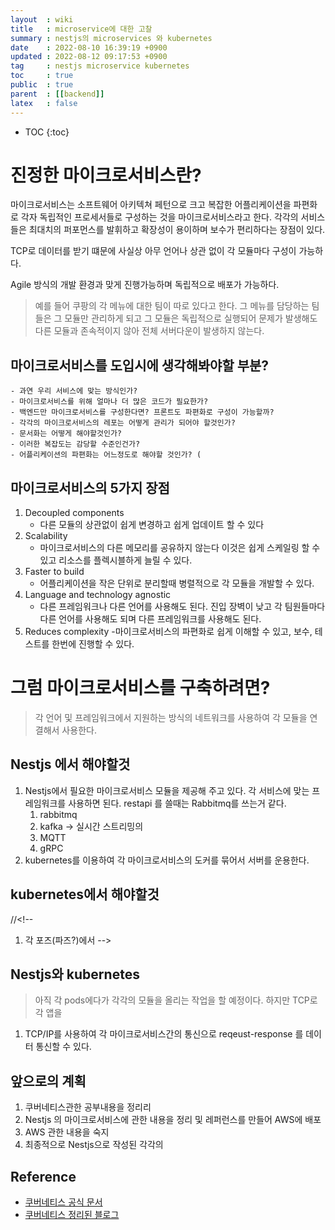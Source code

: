 ```yaml
---
layout  : wiki
title   : microservice에 대한 고찰
summary : nestjs의 microservices 와 kubernetes 
date    : 2022-08-10 16:39:19 +0900
updated : 2022-08-12 09:17:53 +0900
tag     : nestjs microservice kubernetes 
toc     : true
public  : true
parent  : [[backend]] 
latex   : false
---
```

* TOC
{:toc}

# 진정한 마이크로서비스란? 
마이크로서비스는 소프트웨어 아키텍쳐 페턴으로 크고 복잡한 어플리케이션을 파편화로 각자 독립적인 프로세서들로 구성하는 것을 마이크로서비스라고 한다. 각각의 서비스들은 최대치의 퍼포먼스를 발휘하고 확장성이 용이하며 보수가 편리하다는 장점이 있다. 

TCP로 데이터를 받기 떄문에 사실상 아무 언어나 상관 없이 각 모듈마다 구성이 가능하다. 


Agile 방식의 개발 환경과 맞게 진행가능하며 독립적으로 배포가 가능하다.

>예를 들어 쿠팡의 각 메뉴에 대한 팀이 따로 있다고 한다. 그 메뉴를 담당하는 팀들은 그 모듈만 관리하게 되고 그 모듈은 독립적으로 실행되어 문제가 발생해도 다른 모듈과 존속적이지 않아 전체 서버다운이 발생하지 않는다.

## 마이크로서비스를 도입시에 생각해봐야할 부분?
    - 과연 우리 서비스에 맞는 방식인가?
    - 마이크로서비스를 위해 얼마나 더 많은 코드가 필요한가?
    - 백엔드만 마이크로서비스를 구성한다면? 프론트도 파편화로 구성이 가능할까?
    - 각각의 마이크로서비스의 레포는 어떻게 관리가 되어야 할것인가? 
    - 문서화는 어떻게 해야할것인가?
    - 이러한 복잡도는 감당할 수준인건가?
    - 어플리케이션의 파편화는 어느정도로 해야할 것인가? (


## 마이크로서비스의 5가지 장점

1. Decoupled components
   - 다른 모듈의 상관없이 쉽게 변경하고 쉽게 업데이트 할 수 있다
2. Scalability 
   - 마이크로서비스의 다른 메모리를 공유하지 않는다 이것은 쉽게 스케일링 할 수 있고 리소스를 플렉시블하게 늘릴 수 있다. 
3. Faster to build 
    - 어플리케이션을 작은 단위로 분리할때 병렬적으로 각 모듈을 개발할 수 있다. 
4. Language and technology agnostic 
    - 다른 프레임워크나 다른 언어를 사용해도 된다. 진입 장벽이 낮고 각 팀원들마다 다른 언어를 사용해도 되며 다른 프레임워크를 사용해도 된다. 
5. Reduces complexity 
    -마이크로서비스의 파편화로 쉽게 이해할 수 있고, 보수, 테스트를 한번에 진행할 수 있다.

# 그럼 마이크로서비스를 구축하려면?

> 각 언어 및 프레임워크에서 지원하는 방식의 네트워크를 사용하여 각 모듈을 연결해서 사용한다.

## Nestjs 에서 해야할것
1. Nestjs에서 필요한 마이크로서비스 모듈을 제공해 주고 있다. 각 서비스에 맞는 프레임워크를 사용하면 된다. restapi 를 쓸때는 Rabbitmq를 쓰는거 같다.
    1) rabbitmq
    2) kafka -> 실시간 스트리밍의 
    3) MQTT 
    4) gRPC
2. kubernetes를 이용하여 각 마이크로서비스의 도커를 묶어서 서버를 운용한다. 

## kubernetes에서 해야할것
//<!--
1. 각 포즈(파즈?)에서 
-->


## Nestjs와 kubernetes
> 아직 각 pods에다가 각각의 모듈을 올리는 작업을 할 예정이다. 하지만 TCP로 각 앱을

1. TCP/IP를 사용하여 각 마이크로서비스간의 통신으로 reqeust-response 를 데이터 통신할 수 있다. 

## 앞으로의 계획  
1. 쿠버네티스관한 공부내용을 정리리
2. Nestjs 의 마이크로서비스에 관한 내용을 정리 및 레퍼런스를 만들어 AWS에 배포 
3. AWS 관한 내용을 숙지 
4. 최종적으로 Nestjs으로 작성된 각각의


## Reference 
- [쿠버네티스 공식 문서](https://kubernetes.io/docs/concepts/overview/components/) 
- [쿠버네티스 정리된 블로그](https://seongjin.me/kubernetes-cluster-components)
